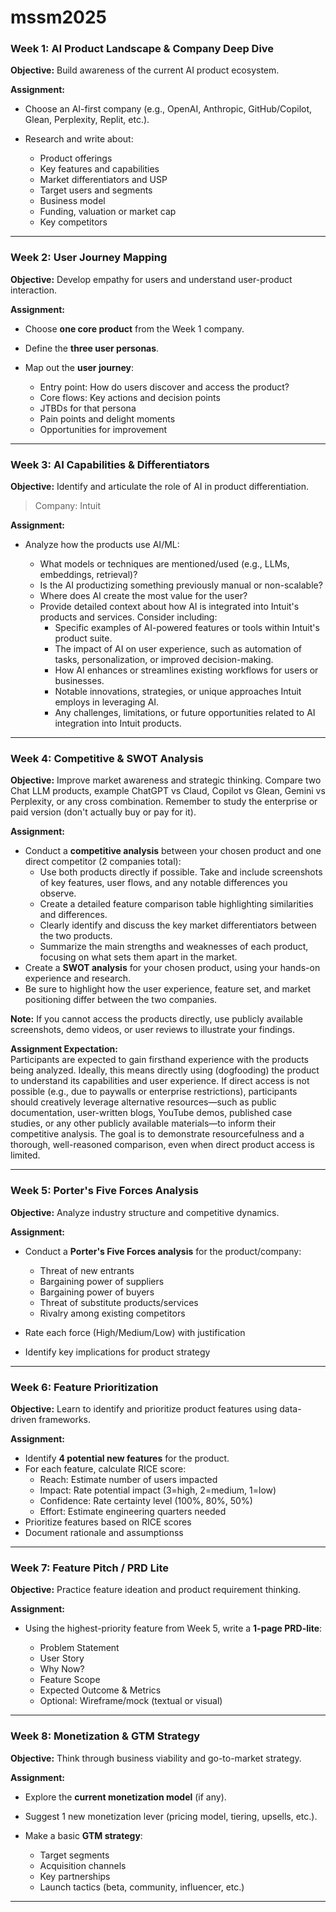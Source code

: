 # mssm2025

### **Week 1: AI Product Landscape & Company Deep Dive**

**Objective:** Build awareness of the current AI product ecosystem.

**Assignment:**

* Choose an AI-first company (e.g., OpenAI, Anthropic, GitHub/Copilot, Glean, Perplexity, Replit, etc.).
* Research and write about:

  * Product offerings
  * Key features and capabilities
  * Market differentiators and USP
  * Target users and segments
  * Business model
  * Funding, valuation or market cap
  * Key competitors

---

### **Week 2: User Journey Mapping**

**Objective:** Develop empathy for users and understand user-product interaction.

**Assignment:**

* Choose **one core product** from the Week 1 company.
* Define the **three user personas**.
* Map out the **user journey**:

  * Entry point: How do users discover and access the product?
  * Core flows: Key actions and decision points
  * JTBDs for that persona
  * Pain points and delight moments
  * Opportunities for improvement

---

### **Week 3: AI Capabilities & Differentiators**

**Objective:** Identify and articulate the role of AI in product differentiation. 

> Company: Intuit

**Assignment:**

* Analyze how the products use AI/ML:

  * What models or techniques are mentioned/used (e.g., LLMs, embeddings, retrieval)?
  * Is the AI productizing something previously manual or non-scalable?
  * Where does AI create the most value for the user?
  * Provide detailed context about how AI is integrated into Intuit's products and services. Consider including:
    * Specific examples of AI-powered features or tools within Intuit's product suite.
    * The impact of AI on user experience, such as automation of tasks, personalization, or improved decision-making.
    * How AI enhances or streamlines existing workflows for users or businesses.
    * Notable innovations, strategies, or unique approaches Intuit employs in leveraging AI.
    * Any challenges, limitations, or future opportunities related to AI integration into Intuit products.

---

### **Week 4: Competitive & SWOT Analysis**

**Objective:** Improve market awareness and strategic thinking. Compare two Chat LLM products, example ChatGPT vs Claud, Copilot vs Glean, Gemini vs Perplexity, or any cross combination. Remember to study the enterprise or paid version (don't actually buy or pay for it).

**Assignment:**

* Conduct a **competitive analysis** between your chosen product and one direct competitor (2 companies total):
  * Use both products directly if possible. Take and include screenshots of key features, user flows, and any notable differences you observe.
  * Create a detailed feature comparison table highlighting similarities and differences.
  * Clearly identify and discuss the key market differentiators between the two products.
  * Summarize the main strengths and weaknesses of each product, focusing on what sets them apart in the market.
* Create a **SWOT analysis** for your chosen product, using your hands-on experience and research.
* Be sure to highlight how the user experience, feature set, and market positioning differ between the two companies.
  
**Note:** If you cannot access the products directly, use publicly available screenshots, demo videos, or user reviews to illustrate your findings.

**Assignment Expectation:**  
Participants are expected to gain firsthand experience with the products being analyzed. Ideally, this means directly using (dogfooding) the product to understand its capabilities and user experience. If direct access is not possible (e.g., due to paywalls or enterprise restrictions), participants should creatively leverage alternative resources—such as public documentation, user-written blogs, YouTube demos, published case studies, or any other publicly available materials—to inform their competitive analysis. The goal is to demonstrate resourcefulness and a thorough, well-reasoned comparison, even when direct product access is limited.

---

### **Week 5: Porter's Five Forces Analysis**

**Objective:** Analyze industry structure and competitive dynamics.

**Assignment:**

* Conduct a **Porter's Five Forces analysis** for the product/company:

  * Threat of new entrants
  * Bargaining power of suppliers
  * Bargaining power of buyers
  * Threat of substitute products/services
  * Rivalry among existing competitors
* Rate each force (High/Medium/Low) with justification
* Identify key implications for product strategy

---
### **Week 6: Feature Prioritization**

**Objective:** Learn to identify and prioritize product features using data-driven frameworks.

**Assignment:**

* Identify **4 potential new features** for the product.
* For each feature, calculate RICE score:
  * Reach: Estimate number of users impacted
  * Impact: Rate potential impact (3=high, 2=medium, 1=low)
  * Confidence: Rate certainty level (100%, 80%, 50%)
  * Effort: Estimate engineering quarters needed
* Prioritize features based on RICE scores
* Document rationale and assumptionss

---

### **Week 7: Feature Pitch / PRD Lite**

**Objective:** Practice feature ideation and product requirement thinking.

**Assignment:**

* Using the highest-priority feature from Week 5, write a **1-page PRD-lite**:

  * Problem Statement
  * User Story
  * Why Now?
  * Feature Scope
  * Expected Outcome & Metrics
  * Optional: Wireframe/mock (textual or visual)

---

### **Week 8: Monetization & GTM Strategy**

**Objective:** Think through business viability and go-to-market strategy.

**Assignment:**

* Explore the **current monetization model** (if any).
* Suggest 1 new monetization lever (pricing model, tiering, upsells, etc.).
* Make a basic **GTM strategy**:

  * Target segments
  * Acquisition channels
  * Key partnerships
  * Launch tactics (beta, community, influencer, etc.)

---
